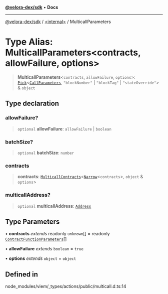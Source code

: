 [**@velora-dex/sdk**](../../README.md) • **Docs**

***

[@velora-dex/sdk](../../globals.md) / [\<internal\>](../README.md) / MulticallParameters

# Type Alias: MulticallParameters\<contracts, allowFailure, options\>

> **MulticallParameters**\<`contracts`, `allowFailure`, `options`\>: [`Pick`](Pick.md)\<[`CallParameters`](CallParameters.md), `"blockNumber"` \| `"blockTag"` \| `"stateOverride"`\> & `object`

## Type declaration

### allowFailure?

> `optional` **allowFailure**: `allowFailure` \| `boolean`

### batchSize?

> `optional` **batchSize**: `number`

### contracts

> **contracts**: [`MulticallContracts`](MulticallContracts.md)\<[`Narrow`](Narrow.md)\<`contracts`\>, `object` & `options`\>

### multicallAddress?

> `optional` **multicallAddress**: [`Address`](Address.md)

## Type Parameters

• **contracts** *extends* readonly `unknown`[] = readonly [`ContractFunctionParameters`](ContractFunctionParameters.md)[]

• **allowFailure** *extends* `boolean` = `true`

• **options** *extends* `object` = `object`

## Defined in

node\_modules/viem/\_types/actions/public/multicall.d.ts:14
